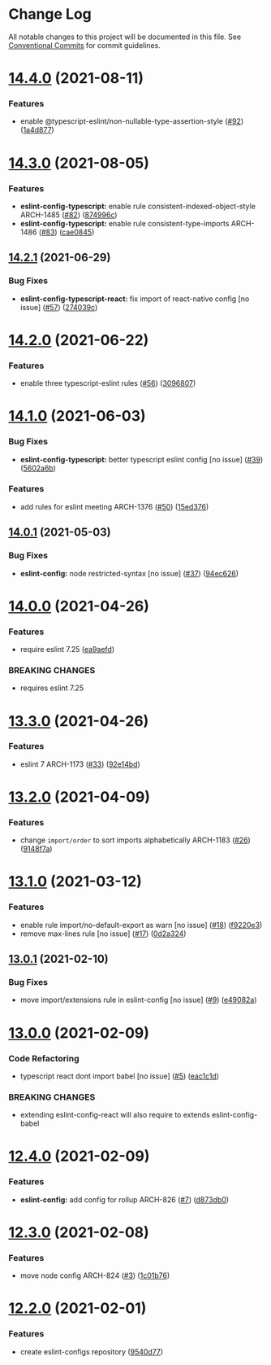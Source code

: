 # Change Log

All notable changes to this project will be documented in this file.
See [Conventional Commits](https://conventionalcommits.org) for commit guidelines.

# [14.4.0](https://github.com/ornikar/eslint-configs/compare/v14.3.0...v14.4.0) (2021-08-11)


### Features

* enable @typescript-eslint/non-nullable-type-assertion-style ([#92](https://github.com/ornikar/eslint-configs/issues/92)) ([1a4d877](https://github.com/ornikar/eslint-configs/commit/1a4d8777dc3fdf4d8ed8602b0426d4434cdc1563))





# [14.3.0](https://github.com/ornikar/eslint-configs/compare/v14.2.1...v14.3.0) (2021-08-05)


### Features

* **eslint-config-typescript:** enable rule consistent-indexed-object-style ARCH-1485 ([#82](https://github.com/ornikar/eslint-configs/issues/82)) ([874996c](https://github.com/ornikar/eslint-configs/commit/874996c41f8d2450a1b5067e6be62d6218be86d5))
* **eslint-config-typescript:** enable rule consistent-type-imports ARCH-1486 ([#83](https://github.com/ornikar/eslint-configs/issues/83)) ([cae0845](https://github.com/ornikar/eslint-configs/commit/cae0845f1f4cb9c5f047ec07f72baa62699f49cf))





## [14.2.1](https://github.com/ornikar/eslint-configs/compare/v14.2.0...v14.2.1) (2021-06-29)


### Bug Fixes

* **eslint-config-typescript-react:** fix import of react-native config [no issue] ([#57](https://github.com/ornikar/eslint-configs/issues/57)) ([274039c](https://github.com/ornikar/eslint-configs/commit/274039c7e8a184197893d838b36e11aa0908e301))





# [14.2.0](https://github.com/ornikar/eslint-configs/compare/v14.1.0...v14.2.0) (2021-06-22)


### Features

* enable three typescript-eslint rules ([#56](https://github.com/ornikar/eslint-configs/issues/56)) ([3096807](https://github.com/ornikar/eslint-configs/commit/3096807964d6916bce44e57d871d43bd46b51c14))





# [14.1.0](https://github.com/ornikar/eslint-configs/compare/v14.0.1...v14.1.0) (2021-06-03)


### Bug Fixes

* **eslint-config-typescript:** better typescript eslint config [no issue] ([#39](https://github.com/ornikar/eslint-configs/issues/39)) ([5602a6b](https://github.com/ornikar/eslint-configs/commit/5602a6b1b595daa7c5d84a30c6fbc8bc6d6321b8))


### Features

* add rules for eslint meeting ARCH-1376 ([#50](https://github.com/ornikar/eslint-configs/issues/50)) ([15ed376](https://github.com/ornikar/eslint-configs/commit/15ed3761d395562b24cbd3723de8d1055e99a42d))





## [14.0.1](https://github.com/ornikar/eslint-configs/compare/v14.0.0...v14.0.1) (2021-05-03)


### Bug Fixes

* **eslint-config:** node restricted-syntax [no issue] ([#37](https://github.com/ornikar/eslint-configs/issues/37)) ([94ec626](https://github.com/ornikar/eslint-configs/commit/94ec6264582bd49e6a9346e87af52a23bc0fd4df))





# [14.0.0](https://github.com/ornikar/eslint-configs/compare/v13.3.0...v14.0.0) (2021-04-26)


### Features

* require eslint 7.25 ([ea9aefd](https://github.com/ornikar/eslint-configs/commit/ea9aefd7cf356fccd43a8288ca53e245186a1b87))


### BREAKING CHANGES

* requires eslint 7.25





# [13.3.0](https://github.com/ornikar/eslint-configs/compare/v13.2.0...v13.3.0) (2021-04-26)


### Features

* eslint 7 ARCH-1173 ([#33](https://github.com/ornikar/eslint-configs/issues/33)) ([92e14bd](https://github.com/ornikar/eslint-configs/commit/92e14bd2b48d403dceaaa188156b321f6b37118b))





# [13.2.0](https://github.com/ornikar/eslint-configs/compare/v13.1.0...v13.2.0) (2021-04-09)


### Features

* change `import/order` to sort imports alphabetically ARCH-1183 ([#26](https://github.com/ornikar/eslint-configs/issues/26)) ([9148f7a](https://github.com/ornikar/eslint-configs/commit/9148f7aabde0f24e8222734e4b9047f6bda5896e))





# [13.1.0](https://github.com/ornikar/eslint-configs/compare/v13.0.1...v13.1.0) (2021-03-12)


### Features

* enable rule import/no-default-export as warn [no issue] ([#18](https://github.com/ornikar/eslint-configs/issues/18)) ([f9220e3](https://github.com/ornikar/eslint-configs/commit/f9220e34c809a762d3da71228dbba4751e8f01e0))
* remove max-lines rule [no issue] ([#17](https://github.com/ornikar/eslint-configs/issues/17)) ([0d2a324](https://github.com/ornikar/eslint-configs/commit/0d2a3245139ddf05b5b1e2c94685e3da6a2dcd40))





## [13.0.1](https://github.com/ornikar/eslint-configs/compare/v13.0.0...v13.0.1) (2021-02-10)


### Bug Fixes

* move import/extensions rule in eslint-config [no issue] ([#9](https://github.com/ornikar/eslint-configs/issues/9)) ([e49082a](https://github.com/ornikar/eslint-configs/commit/e49082ae33812e50cbe41ff7d62d569fbc4b9715))





# [13.0.0](https://github.com/ornikar/eslint-configs/compare/v12.4.0...v13.0.0) (2021-02-09)


### Code Refactoring

* typescript react dont import babel [no issue] ([#5](https://github.com/ornikar/eslint-configs/issues/5)) ([eac1c1d](https://github.com/ornikar/eslint-configs/commit/eac1c1d0c2793632aba8bc3dcd80895a4a653981))


### BREAKING CHANGES

* extending eslint-config-react will also require to extends eslint-config-babel





# [12.4.0](https://github.com/ornikar/eslint-configs/compare/v12.3.0...v12.4.0) (2021-02-09)


### Features

* **eslint-config:** add config for rollup ARCH-826 ([#7](https://github.com/ornikar/eslint-configs/issues/7)) ([d873db0](https://github.com/ornikar/eslint-configs/commit/d873db02e1fbda0349eccbff15ad9ff08225ca7d))





# [12.3.0](https://github.com/ornikar/eslint-configs/compare/v12.2.0...v12.3.0) (2021-02-08)


### Features

* move node config ARCH-824 ([#3](https://github.com/ornikar/eslint-configs/issues/3)) ([1c01b76](https://github.com/ornikar/eslint-configs/commit/1c01b76a4a3f72eb639658e2ac923a7a8891d2c2))





# [12.2.0](https://github.com/ornikar/eslint-configs/compare/v12.1.0...v12.2.0) (2021-02-01)


### Features

* create eslint-configs repository ([9540d77](https://github.com/ornikar/eslint-configs/commit/9540d77281923524bdb96fbf8b86334d93b5f669))
